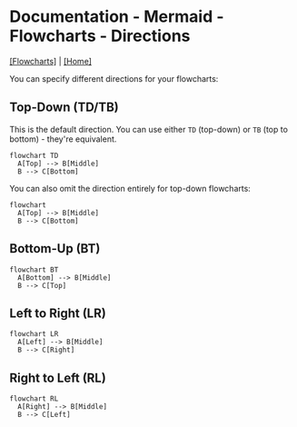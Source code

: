 # Documentation - Mermaid - Flowcharts - Directions
[[Flowcharts]](./README.md) | [[Home]](/README.md)

You can specify different directions for your flowcharts:



## Top-Down (TD/TB)
This is the default direction. You can use either `TD` (top-down) or `TB` (top to bottom) - they're equivalent.

```mermaid
flowchart TD
  A[Top] --> B[Middle]
  B --> C[Bottom]
```

You can also omit the direction entirely for top-down flowcharts:

```mermaid
flowchart
  A[Top] --> B[Middle]
  B --> C[Bottom]
```



## Bottom-Up (BT)
```mermaid
flowchart BT
  A[Bottom] --> B[Middle]
  B --> C[Top]
```



## Left to Right (LR)
```mermaid
flowchart LR
  A[Left] --> B[Middle]
  B --> C[Right]
```



## Right to Left (RL)
```mermaid
flowchart RL
  A[Right] --> B[Middle]
  B --> C[Left]
```
